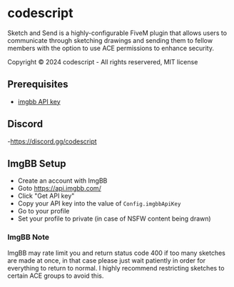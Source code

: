# codescript
Sketch and Send is a highly-configurable FiveM plugin that allows users to communicate through sketching drawings and sending them to fellow members
with the option to use ACE permissions to enhance security.

Copyright © 2024 codescript - All rights reservered, MIT license 

## Prerequisites
- [imgbb API key](https://api.imgbb.com)

## Discord
-https://discord.gg/codescript

## ImgBB Setup
- Create an account with ImgBB
- Goto https://api.imgbb.com/
- Click "Get API key"
- Copy your API key into the value of `Config.imgbbApiKey`
- Go to your profile
- Set your profile to private (in case of NSFW content being drawn)

### ImgBB Note
ImgBB may rate limit you and return status code 400 if too many sketches are made at once, in that case please just wait patiently in order for everything to
return to normal. I highly recommend restricting sketches to certain ACE groups to avoid this.


